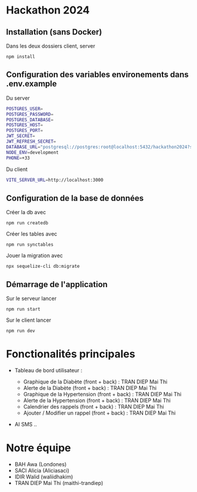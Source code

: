 # Hackathon 2024

## Installation (sans Docker)

Dans les deux dossiers client, server

```npm install```

## Configuration des variables environements dans .env.example

Du server

```bash
POSTGRES_USER=
POSTGRES_PASSWORD=
POSTGRES_DATABASE=
POSTGRES_HOST=
POSTGRES_PORT=
JWT_SECRET=
JWT_REFRESH_SECRET=
DATABASE_URL="postgresql://postgres:root@localhost:5432/hackathon2024?serverVersion=15&charset=utf8"
NODE_ENV=development
PHONE=+33
```

Du client

```bash
VITE_SERVER_URL=http://localhost:3000
```

## Configuration de la base de données
Créer la db avec 

```npm run createdb```

Créer les tables avec 

```npm run synctables```

Jouer la migration avec 

```npx sequelize-cli db:migrate```

## Démarrage de l'application

Sur le serveur lancer

```npm run start```

Sur le client lancer

```npm run dev```

# Fonctionalités principales

- Tableau de bord utilisateur :

    - Graphique de la Diabète (front + back) : TRAN DIEP Mai Thi
    - Alerte de la Diabète (front + back) : TRAN DIEP Mai Thi
    - Graphique de la Hypertension (front + back) : TRAN DIEP Mai Thi
    - Alerte de la Hypertension (front + back) : TRAN DIEP Mai Thi
    - Calendrier des rappels (front + back) : TRAN DIEP Mai Thi
    - Ajouter / Modifier un rappel (front + back) : TRAN DIEP Mai Thi

- AI SMS ..

# Notre équipe

- BAH Awa (Londones)
- SACI Alicia (Aliciasaci)
- IDIR Walid (waliidhakim)
- TRAN DIEP Mai Thi (maithi-trandiep) 